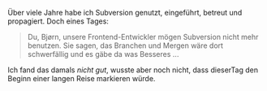 
Über viele Jahre habe ich Subversion genutzt, eingeführt, betreut und propagiert.
Doch eines Tages:

> Du, Bjørn, unsere Frontend-Entwickler mögen
> Subversion nicht mehr benutzen. 
> Sie sagen, das  Branchen und Mergen wäre
> dort schwerfällig und
> es gäbe da was Besseres ...

Ich fand das damals *nicht gut*, wusste aber noch nicht,
dass dieserTag den Beginn einer langen Reise markieren würde.



